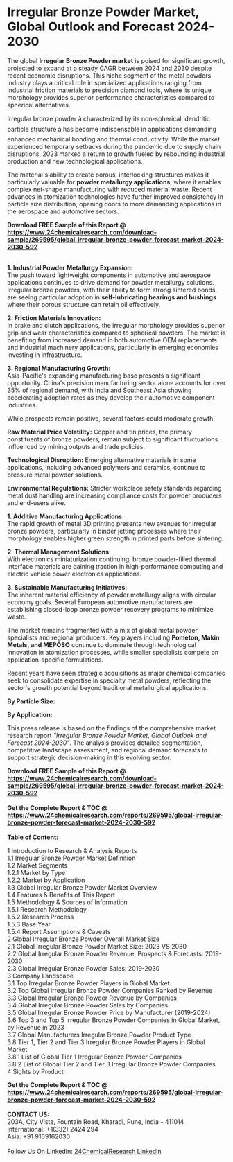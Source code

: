 <h1>Irregular Bronze Powder Market, Global Outlook and Forecast 2024-2030</h1><p>The global <strong>Irregular Bronze Powder market</strong> is poised for significant growth, projected to expand at a steady CAGR between 2024 and 2030 despite recent economic disruptions. This niche segment of the metal powders industry plays a critical role in specialized applications ranging from industrial friction materials to precision diamond tools, where its unique morphology provides superior performance characteristics compared to spherical alternatives.</p><p>Irregular bronze powder â characterized by its non-spherical, dendritic particle structure â has become indispensable in applications demanding enhanced mechanical bonding and thermal conductivity. While the market experienced temporary setbacks during the pandemic due to supply chain disruptions, 2023 marked a return to growth fueled by rebounding industrial production and new technological applications.</p><p>The material's ability to create porous, interlocking structures makes it particularly valuable for <strong>powder metallurgy applications</strong>, where it enables complex net-shape manufacturing with reduced material waste. Recent advances in atomization technologies have further improved consistency in particle size distribution, opening doors to more demanding applications in the aerospace and automotive sectors.</p><div><b>Download FREE Sample of this Report @ 
            <a href="https://www.24chemicalresearch.com/download-sample/269595/global-irregular-bronze-powder-forecast-market-2024-2030-592">
            https://www.24chemicalresearch.com/download-sample/269595/global-irregular-bronze-powder-forecast-market-2024-2030-592</a></b></div><br><p><strong>1. Industrial Powder Metallurgy Expansion:</strong><br>
The push toward lightweight components in automotive and aerospace applications continues to drive demand for powder metallurgy solutions. Irregular bronze powders, with their ability to form strong sintered bonds, are seeing particular adoption in <strong>self-lubricating bearings and bushings</strong> where their porous structure can retain oil effectively.</p><p><strong>2. Friction Materials Innovation:</strong><br>
In brake and clutch applications, the irregular morphology provides superior grip and wear characteristics compared to spherical powders. The market is benefiting from increased demand in both automotive OEM replacements and industrial machinery applications, particularly in emerging economies investing in infrastructure.</p><p><strong>3. Regional Manufacturing Growth:</strong><br>
Asia-Pacific's expanding manufacturing base presents a significant opportunity. China's precision manufacturing sector alone accounts for over 35% of regional demand, with India and Southeast Asia showing accelerating adoption rates as they develop their automotive component industries.</p><p>While prospects remain positive, several factors could moderate growth:</p><p><strong>Raw Material Price Volatility:</strong> Copper and tin prices, the primary constituents of bronze powders, remain subject to significant fluctuations influenced by mining outputs and trade policies.</p><p><strong>Technological Disruption:</strong> Emerging alternative materials in some applications, including advanced polymers and ceramics, continue to pressure metal powder solutions.</p><p><strong>Environmental Regulations:</strong> Stricter workplace safety standards regarding metal dust handling are increasing compliance costs for powder producers and end-users alike.</p><p><strong>1. Additive Manufacturing Applications:</strong><br>
The rapid growth of metal 3D printing presents new avenues for irregular bronze powders, particularly in binder jetting processes where their morphology enables higher green strength in printed parts before sintering.</p><p><strong>2. Thermal Management Solutions:</strong><br>
With electronics miniaturization continuing, bronze powder-filled thermal interface materials are gaining traction in high-performance computing and electric vehicle power electronics applications.</p><p><strong>3. Sustainable Manufacturing Initiatives:</strong><br>
The inherent material efficiency of powder metallurgy aligns with circular economy goals. Several European automotive manufacturers are establishing closed-loop bronze powder recovery programs to minimize waste.</p><p>The market remains fragmented with a mix of global metal powder specialists and regional producers. Key players including <strong>Pometon, Makin Metals, and MEPOSO</strong> continue to dominate through technological innovation in atomization processes, while smaller specialists compete on application-specific formulations.</p><p>Recent years have seen strategic acquisitions as major chemical companies seek to consolidate expertise in specialty metal powders, reflecting the sector's growth potential beyond traditional metallurgical applications.</p><p><strong>By Particle Size:</strong></p><p><strong>By Application:</strong></p><p>This press release is based on the findings of the comprehensive market research report <em>"Irregular Bronze Powder Market, Global Outlook and Forecast 2024-2030"</em>. The analysis provides detailed segmentation, competitive landscape assessment, and regional demand forecasts to support strategic decision-making in this evolving sector.</p><div><b>Download FREE Sample of this Report @ 
            <a href="https://www.24chemicalresearch.com/download-sample/269595/global-irregular-bronze-powder-forecast-market-2024-2030-592">
            https://www.24chemicalresearch.com/download-sample/269595/global-irregular-bronze-powder-forecast-market-2024-2030-592</a></b></div><br><div><b>Get the Complete Report & TOC @ 
            <a href="https://www.24chemicalresearch.com/reports/269595/global-irregular-bronze-powder-forecast-market-2024-2030-592">
            https://www.24chemicalresearch.com/reports/269595/global-irregular-bronze-powder-forecast-market-2024-2030-592</a></b></div><br>
            <b>Table of Content:</b><p>1 Introduction to Research & Analysis Reports<br />
    1.1 Irregular Bronze Powder Market Definition<br />
    1.2 Market Segments<br />
        1.2.1 Market by Type<br />
        1.2.2 Market by Application<br />
    1.3 Global Irregular Bronze Powder Market Overview<br />
    1.4 Features & Benefits of This Report<br />
    1.5 Methodology & Sources of Information<br />
        1.5.1 Research Methodology<br />
        1.5.2 Research Process<br />
        1.5.3 Base Year<br />
        1.5.4 Report Assumptions & Caveats<br />
2 Global Irregular Bronze Powder Overall Market Size<br />
    2.1 Global Irregular Bronze Powder Market Size: 2023 VS 2030<br />
    2.2 Global Irregular Bronze Powder Revenue, Prospects & Forecasts: 2019-2030<br />
    2.3 Global Irregular Bronze Powder Sales: 2019-2030<br />
3 Company Landscape<br />
    3.1 Top Irregular Bronze Powder Players in Global Market<br />
    3.2 Top Global Irregular Bronze Powder Companies Ranked by Revenue<br />
    3.3 Global Irregular Bronze Powder Revenue by Companies<br />
    3.4 Global Irregular Bronze Powder Sales by Companies<br />
    3.5 Global Irregular Bronze Powder Price by Manufacturer (2019-2024)<br />
    3.6 Top 3 and Top 5 Irregular Bronze Powder Companies in Global Market, by Revenue in 2023<br />
    3.7 Global Manufacturers Irregular Bronze Powder Product Type<br />
    3.8 Tier 1, Tier 2 and Tier 3 Irregular Bronze Powder Players in Global Market<br />
        3.8.1 List of Global Tier 1 Irregular Bronze Powder Companies<br />
        3.8.2 List of Global Tier 2 and Tier 3 Irregular Bronze Powder Companies<br />
4 Sights by Product</p><div><b>Get the Complete Report & TOC @ 
            <a href="https://www.24chemicalresearch.com/reports/269595/global-irregular-bronze-powder-forecast-market-2024-2030-592">
            https://www.24chemicalresearch.com/reports/269595/global-irregular-bronze-powder-forecast-market-2024-2030-592</a></b></div><br><b>CONTACT US:</b><br>
            203A, City Vista, Fountain Road, Kharadi, Pune, India - 411014<br>
            International: +1(332) 2424 294<br>
            Asia: +91 9169162030 <br><br>
            Follow Us On LinkedIn: <a href="https://www.linkedin.com/company/24chemicalresearch/">24ChemicalResearch LinkedIn</a>